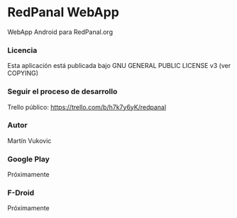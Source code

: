 # RedPanal WebApp

WebApp Android para RedPanal.org

### Licencia

Esta aplicación está publicada bajo GNU GENERAL PUBLIC LICENSE v3 (ver COPYING)

### Seguir el proceso de desarrollo

Trello público: https://trello.com/b/h7k7y6yK/redpanal

### Autor
Martín Vukovic

### Google Play

Próximamente

### F-Droid

Próximamente

